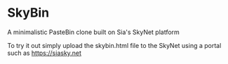 # SkyBin
A minimalistic PasteBin clone built on Sia's SkyNet platform

To try it out simply upload the skybin.html file to the SkyNet using a portal such as https://siasky.net

